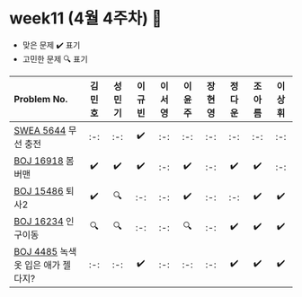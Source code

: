 # week11 (4월 4주차) :pencil:

- 맞은 문제 :heavy_check_mark: 표기
- 고민한 문제 :mag: 표기

| Problem No.                                                                                                            | 김민호 | 성민기 | 이규빈 | 이서영 | 이윤주 | 장현영 | 정다운 | 조아름 | 이상휘 |
| :--------------------------------------------------------------------------------------------------------------------- | :----: | :----: | :----: | :----: | :----: | :----: | :----: | :----: | :----: |
| [SWEA 5644](https://swexpertacademy.com/main/code/problem/problemDetail.do?contestProbId=AWXRDL1aeugDFAUo) 무선 충전 |   :-:   |   :-:   |   :heavy_check_mark:   |   :-:   |   :-:   |   :-:   |   :-:   |   :-:   |   :-:   |
| [BOJ 16918](https://www.acmicpc.net/problem/16918) 봄버맨                                                            |   :heavy_check_mark:   |   :heavy_check_mark:   |   :heavy_check_mark:   |   :-:   |   :heavy_check_mark:   |   :-:   |   :heavy_check_mark:   |   :heavy_check_mark:   |   :-:   |
| [BOJ 15486](https://www.acmicpc.net/problem/15486) 퇴사2                                                                 |   :heavy_check_mark:   |   :mag:   |   :-:   |   :-:   |   :heavy_check_mark:   |   :-:   |   :-:   |   :heavy_check_mark:   |   :heavy_check_mark:   |
| [BOJ 16234](https://www.acmicpc.net/problem/16234) 인구이동                                                          |   :mag:   |   :mag:   |   :-:   |   :-:   |   :mag:   |   :-:   |   :heavy_check_mark:   |   :heavy_check_mark:   |   :heavy_check_mark:   |
| [BOJ 4485](https://www.acmicpc.net/problem/4485) 녹색 옷 입은 애가 젤다지?                                                               |   :-:   |   :-:   |   :heavy_check_mark:   |   :-:   |   :-:   |   :-:   |   :heavy_check_mark:   |   :heavy_check_mark:   |   :heavy_check_mark:   |

